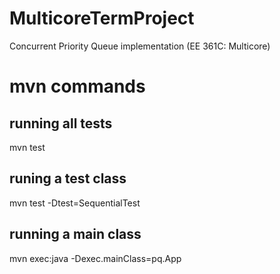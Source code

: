 # MulticoreTermProject

Concurrent Priority Queue implementation (EE 361C: Multicore)

# mvn commands

## running all tests
mvn test

## runing a test class
mvn test -Dtest=SequentialTest

## running a main class
mvn exec:java -Dexec.mainClass=pq.App